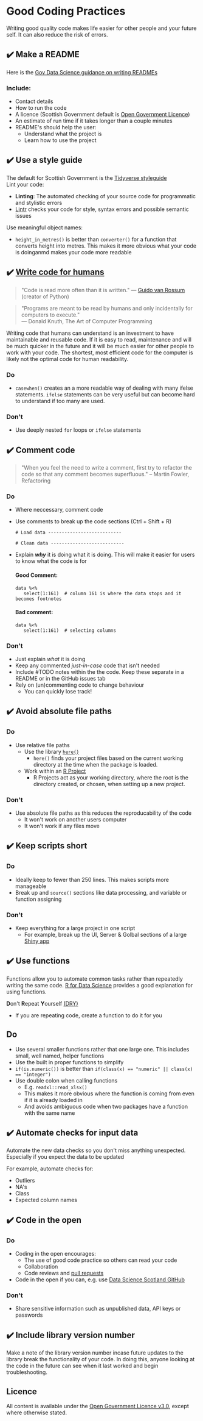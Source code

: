 # Good Coding Practices
Writing good quality code makes life easier for other people and your future self. It can also reduce the risk of errors.

## :heavy_check_mark: Make a README 
Here is the [Gov Data Science guidance on writing READMEs](https://gds-way.cloudapps.digital/manuals/readme-guidance.html#writing-readmes)  
### Include:
* Contact details
* How to run the code
* A licence (Scottish Government default is [Open Government Licence](http://www.nationalarchives.gov.uk/doc/open-government-licence/version/3/))
* An estimate of run time if it takes longer than a couple minutes
* README's should help the user: 
    * Understand what the project is
    * Learn how to use the project
  
## :heavy_check_mark: Use a style guide 
The default for Scottish Government is the [Tidyverse styleguide](https://style.tidyverse.org/)  
Lint your code:  
* **Linting**: The automated checking of your source code for programmatic and stylistic errors
* [Lintr](https://github.com/jimhester/lintr) checks your code for style, syntax errors and possible semantic issues  

Use meaningful object names:   
* `height_in_metres()` is better than `converter()` for a function that converts height into metres. This makes it more obvious what your code is doinganmd makes your code more readable

## :heavy_check_mark: [Write code for humans](http://douglasorr.github.io/2020-03-data-for-machines/article.html)
> "Code is read more often than it is written." — [Guido van Rossum](https://twitter.com/gvanrossum) (creator of Python)

> "Programs are meant to be read by humans and only incidentally for computers to execute."  
> — Donald Knuth, The Art of Computer Programming

Writing code that humans can understand is an investment to have maintainable and reusable code. If it is easy to read, maintenance and  will be much quicker in the future and it will be much easier for other people to work with your code. 
The shortest, most efficient code for the computer is likely not the optimal code for human readability. 

### Do
* `casewhen()` creates an a more readable way of dealing with many ifelse statements. `ifelse` statements can be very useful but can become hard to understand if too many are used.
### Don't
* Use deeply nested `for` loops or `ifelse` statements

## :heavy_check_mark: Comment code
> "When you feel the need to write a comment, first try to refactor the code so that any comment becomes superfluous." – Martin Fowler, Refactoring

### Do
* Where neccessary, comment code 
* Use comments to break up the code sections (Ctrl + Shift + R)
    ```
    # Load data ---------------------------

    # Clean data ---------------------------
    ```
* Explain _**why**_ it is doing what it is doing. This will make it easier for users to know what the code is for

    #### Good Comment:
    ``` 
    data %<% 
       select(1:161)  # column 161 is where the data stops and it becomes footnotes
    ```
    #### Bad comment:
    ``` 
    data %<% 
       select(1:161)  # selecting columns
    ```

### Don't
* Just explain *what* it is doing
* Keep any commented *just-in-case* code that isn't needed
* Include #TODO notes within the the code. Keep these separate in a README or in the GitHub issues tab
* Rely on (un)commenting code to change behaviour
    * You can quickly lose track!

## :heavy_check_mark: Avoid absolute file paths
### Do
* Use relative file paths
    * Use the library [`here()`](https://www.rdocumentation.org/packages/here/versions/1.0.0)
      * `here()` finds your project files based on the current working directory at the time when the package is loaded.
    * Work within an [R Project](https://support.rstudio.com/hc/en-us/articles/200526207-Using-Projects)
      * R Projects act as your working directory, where the root is the directory created, or chosen, when setting up a new project.  
### Don't
* Use absolute file paths as this reduces the reproducability of the code
    * It won't work on another users computer
    * It won't work if any files move
      
## :heavy_check_mark: Keep scripts short
### Do
* Ideally keep to fewer than 250 lines. This makes scripts more manageable
* Break up and `source()` sections like data processing, and variable or function assigning
### Don't
* Keep everything for a large project in one script  
    * For example, break up the UI, Server & Golbal sections of a large [Shiny app](https://shiny.rstudio.com/articles/basics.html)

## :heavy_check_mark: Use functions
Functions allow you to automate common tasks rather than repeatedly writing the same code. [R for Data Science](https://r4ds.had.co.nz/functions.html) provides a good explanation for using functions.  

**D**on't **R**epeat **Y**ourself [(DRY)](https://en.wikipedia.org/wiki/Don%27t_repeat_yourself)  
* If you are repeating code, create a function to do it for you

## Do
* Use several smaller functions rather that one large one. This includes small, well named, helper functions  
* Use the built in proper functions to simplify  
* `if(is.numeric())` is better than `if(class(x) == "numeric" || class(x) == "integer")` 
* Use double colon when calling functions
    * E.g. `readxl::read_xlsx()`
    * This makes it more obvious where the function is coming from even if it is already loaded in
    * And avoids ambiguous code when two packages have a function with the same name
 
## :heavy_check_mark: Automate checks for input data
Automate the new data checks so you don't miss anything unexpected. Especially if you expect the data to be updated  

For example, automate checks for:
* Outliers
* NA's
* Class
* Expected column names
      
## :heavy_check_mark: Code in the open 
### Do
* Coding in the open encourages:
     * The use of good code practice so others can read your code
     * Collaboration
     * Code reviews and [pull requests](https://docs.github.com/en/free-pro-team@latest/desktop/contributing-and-collaborating-using-github-desktop/creating-an-issue-or-pull-request)
* Code in the open if you can, e.g. use [Data Science Scotland GitHub](https://github.com/DataScienceScotland)
### Don't
* Share sensitive information such as unpublished data, API keys or passwords

## :heavy_check_mark: Include library version number
Make a note of the library version number incase future updates to the library break the functionality of your code. In doing this, anyone looking at the code in the future can see when it last worked and begin troubleshooting. 

## Licence
All content is available under the [Open Government Licence v3.0](http://www.nationalarchives.gov.uk/doc/open-government-licence/version/3/), except where otherwise stated.
